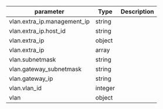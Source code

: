 | parameter | Type | Description |
| ----------- | ----------- |----------- |
| vlan.extra_ip.management_ip  |  string  |    |
| vlan.extra_ip.host_id  |  string  |    |
| vlan.extra_ip  |  object  |    |
| vlan.extra_ip  |  array  |    |
| vlan.subnetmask  |  string  |    |
| vlan.gateway_subnetmask  |  string  |    |
| vlan.gateway_ip  |  string  |    |
| vlan.vlan_id  |  integer  |    |
| vlan  |  object  |    |